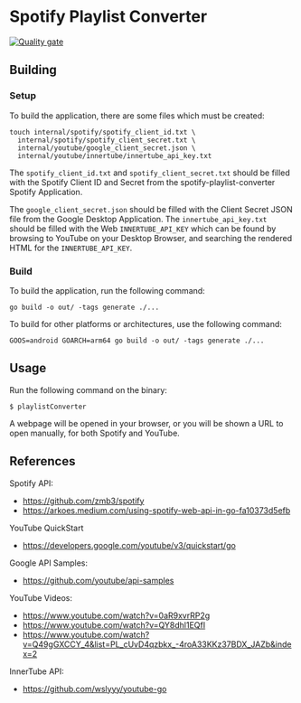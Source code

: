 # Spotify Playlist Converter

[![Quality gate](https://sonarcloud.io/api/project_badges/quality_gate?project=Renegade-Master_spotify-playlist-converter)](https://sonarcloud.io/summary/new_code?id=Renegade-Master_spotify-playlist-converter)

## Building

### Setup

To build the application, there are some files which must be created:

```shell
touch internal/spotify/spotify_client_id.txt \
  internal/spotify/spotify_client_secret.txt \
  internal/youtube/google_client_secret.json \
  internal/youtube/innertube/innertube_api_key.txt
```

The `spotify_client_id.txt` and `spotify_client_secret.txt` should be filled with the Spotify Client ID and Secret from
the spotify-playlist-converter Spotify Application.

The `google_client_secret.json` should be filled with the Client Secret JSON file from the Google Desktop Application.
The `innertube_api_key.txt` should be filled with the Web `INNERTUBE_API_KEY` which can be found by browsing to YouTube
on your Desktop Browser, and searching the rendered HTML for the `INNERTUBE_API_KEY`.

### Build

To build the application, run the following command:

```shell
go build -o out/ -tags generate ./...
```

To build for other platforms or architectures, use the following command:

```shell
GOOS=android GOARCH=arm64 go build -o out/ -tags generate ./...
```

## Usage

Run the following command on the binary:

```shell
$ playlistConverter
```

A webpage will be opened in your browser, or you will be shown a URL to open manually, for both Spotify and YouTube.

## References

Spotify API:

* https://github.com/zmb3/spotify
* https://arkoes.medium.com/using-spotify-web-api-in-go-fa10373d5efb

YouTube QuickStart

* https://developers.google.com/youtube/v3/quickstart/go

Google API Samples:

* https://github.com/youtube/api-samples

YouTube Videos:

* https://www.youtube.com/watch?v=0aR9xvrRP2g
* https://www.youtube.com/watch?v=QY8dhl1EQfI
* https://www.youtube.com/watch?v=Q49gGXCCY_4&list=PL_cUvD4qzbkx_-4roA33KKz37BDX_JAZb&index=2

InnerTube API:

* https://github.com/wslyyy/youtube-go
